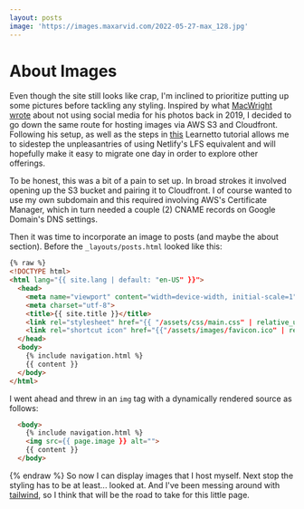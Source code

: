 ```yaml
---
layout: posts
image: 'https://images.maxarvid.com/2022-05-27-max_128.jpg'
---
```


# About Images

Even though the site still looks like crap, I'm inclined to prioritize putting up some pictures before tackling any styling. Inspired by what [MacWright wrote](https://macwright.com/2019/02/28/photos.html) about not using social media for his photos back in 2019, I decided to go down the same route for hosting images via AWS S3 and Cloudfront. Following his setup, as well as the steps in [this](https://learnetto.com/blog/cloudfront-s3) Learnetto tutorial allows me to sidestep the unpleasantries of using Netlify's LFS equivalent and will hopefully make it easy to migrate one day in order to explore other offerings.

To be honest, this was a bit of a pain to set up. In broad strokes it involved opening up the S3 bucket and pairing it to Cloudfront. I of course wanted to use my own subdomain and this required involving AWS's Certificate Manager, which in turn needed a couple (2) CNAME records on Google Domain's DNS settings.

Then it was time to incorporate an image to posts (and maybe the about section). Before the `_layouts/posts.html` looked like this:
```html
{% raw %}
<!DOCTYPE html>
<html lang="{{ site.lang | default: "en-US" }}">
  <head>
    <meta name="viewport" content="width=device-width, initial-scale=1">
    <meta charset="utf-8">
    <title>{{ site.title }}</title>
    <link rel="stylesheet" href="{{ "/assets/css/main.css" | relative_url }}">
    <link rel="shortcut icon" href="{{"/assets/images/favicon.ico" | relative_url }}" type="image/x-icon">
  </head>
  <body>
    {% include navigation.html %}
    {{ content }}
  </body>
</html>
```
I went ahead and threw in an `img` tag with a dynamically rendered source as follows:
```html
  <body>
    {% include navigation.html %}
    <img src={{ page.image }} alt="">
    {{ content }}
  </body>
```
{% endraw %}
So now I can display images that I host myself. Next stop the styling has to be at least... looked at. And I've been messing around with [tailwind](https://tailwindcss.com/), so I think that will be the road to take for this little page.